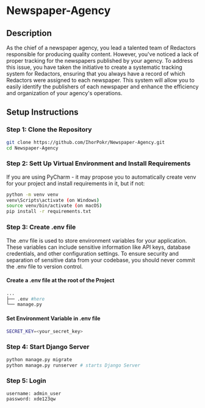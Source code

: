 # Newspaper-Agency

## Description
As the chief of a newspaper agency, you lead a talented team of Redactors responsible for producing quality content.
However, you've noticed a lack of proper tracking for the newspapers published by your agency. To address this issue, 
you have taken the initiative to create a systematic tracking system for Redactors, ensuring that you always have a 
record of which Redactors were assigned to each newspaper. This system will allow you to easily identify the publishers 
of each newspaper and enhance the efficiency and organization of your agency's operations.

## Setup Instructions

### Step 1: Clone the Repository
```bash
git clone https://github.com/IhorPokr/Newspaper-Agency.git
cd Newspaper-Agency
```

### Step 2: Sett Up Virtual Environment and Install Requirements
If you are using PyCharm - it may propose you to automatically create venv for your project and install requirements
in it, but if not:
```bash
python -m venv venv
venv\Scripts\activate (on Windows)
source venv/bin/activate (on macOS)
pip install -r requirements.txt
```

### Step 3: Create .env file
The .env file is used to store environment variables for your application. These variables can include sensitive
information like API keys, database credentials, and other configuration settings. To ensure security and separation 
of sensitive data from your codebase, you should never commit the .env file to version control.


#### Create a .env file at the root of the Project
```bash
...
├── .env #here
└── manage.py
```

#### Set Environment Variable in .env file
```bash
SECRET_KEY=<your_secret_key>
```


### Step 4: Start Django Server

```bash
python manage.py migrate
python manage.py runserver # starts Django Server
```

### Step 5: Login
```
username: admin_user
password: xde123qw
```
